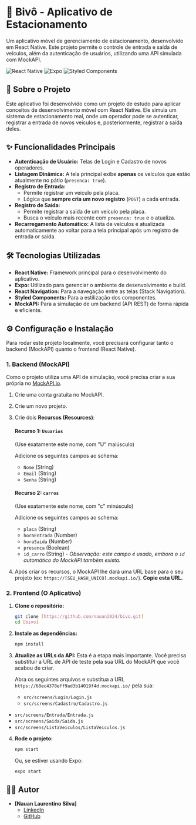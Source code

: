 # 🚗 Bivô - Aplicativo de Estacionamento

Um aplicativo móvel de gerenciamento de estacionamento, desenvolvido em React Native. Este projeto permite o controle de entrada e saída de veículos, além da autenticação de usuários, utilizando uma API simulada com MockAPI.

![React Native](https://img.shields.io/badge/React_Native-20232A?style=for-the-badge&logo=react&logoColor=61DAFB)
![Expo](https://img.shields.io/badge/Expo-000020?style=for-the-badge&logo=expo&logoColor=white)
![Styled Components](https://img.shields.io/badge/Styled_Components-DB7093?style=for-the-badge&logo=styled-components&logoColor=white)

## 📖 Sobre o Projeto

Este aplicativo foi desenvolvido como um projeto de estudo para aplicar conceitos de desenvolvimento móvel com React Native. Ele simula um sistema de estacionamento real, onde um operador pode se autenticar, registrar a entrada de novos veículos e, posteriormente, registrar a saída deles.

## ✨ Funcionalidades Principais

* **Autenticação de Usuário:** Telas de Login e Cadastro de novos operadores.
* **Listagem Dinâmica:** A tela principal exibe **apenas** os veículos que estão atualmente no pátio (`presenca: true`).
* **Registro de Entrada:**
    * Permite registrar um veículo pela placa.
    * Lógica que **sempre cria um novo registro** (`POST`) a cada entrada.
* **Registro de Saída:**
    * Permite registrar a saída de um veículo pela placa.
    * Busca o veículo mais recente com `presenca: true` e o atualiza.
* **Recarregamento Automático:** A lista de veículos é atualizada automaticamente ao voltar para a tela principal após um registro de entrada or saída.

## 🛠️ Tecnologias Utilizadas

* **React Native:** Framework principal para o desenvolvimento do aplicativo.
* **Expo:** Utilizado para gerenciar o ambiente de desenvolvimento e build.
* **React Navigation:** Para a navegação entre as telas (Stack Navigation).
* **Styled Components:** Para a estilização dos componentes.
* **MockAPI:** Para a simulação de um backend (API REST) de forma rápida e eficiente.

## ⚙️ Configuração e Instalação

Para rodar este projeto localmente, você precisará configurar tanto o backend (MockAPI) quanto o frontend (React Native).

### 1. Backend (MockAPI)

Como o projeto utiliza uma API de simulação, você precisa criar a sua própria no [MockAPI.io](https://mockapi.io/).

1.  Crie uma conta gratuita no MockAPI.
2.  Crie um novo projeto.
3.  Crie dois **Recursos (Resources)**:

    #### Recurso 1: `Usuarios`
    (Use exatamente este nome, com "U" maiúsculo)

    Adicione os seguintes campos ao schema:
    * `Nome` (String)
    * `Email` (String)
    * `Senha` (String)

    #### Recurso 2: `carros`
    (Use exatamente este nome, com "c" minúsculo)

    Adicione os seguintes campos ao schema:
    * `placa` (String)
    * `horaEntrada` (Number)
    * `horaSaida` (Number)
    * `presenca` (Boolean)
    * `id_carro` (String) - *Observação: este campo é usado, embora o `id` automático do MockAPI também exista.*

4.  Após criar os recursos, o MockAPI lhe dará uma URL base para o seu projeto (ex: `https://[SEU_HASH_UNICO].mockapi.io/`). **Copie esta URL.**

### 2. Frontend (O Aplicativo)

1.  **Clone o repositório:**
    ```bash
    git clone [https://github.com/nauan2024/bivo.git]
    cd [bivo]
    ```

2.  **Instale as dependências:**
    ```bash
    npm install
    ```

3.  **Atualize as URLs da API:**
    Esta é a etapa mais importante. Você precisa substituir a URL de API de teste pela sua URL do MockAPI que você acabou de criar.

    Abra os seguintes arquivos e substitua a URL `https://68ec4378eff9ad3b14019f4d.mockapi.io/` pela sua:

    * `src/screens/Login/Login.js`
    * `src/screens/Cadastro/Cadastro.js`
* `src/screens/Entrada/Entrada.js`
* `src/screens/Saida/Saida.js`
* `src/screens/ListaVeiculos/ListaVeiculos.js`

4.  **Rode o projeto:**
    ```bash
    npm start
    ```
    Ou, se estiver usando Expo:
    ```bash
    expo start
    ```

## 👨‍💻 Autor

* **[Nauan Laurentino Silva]**
    * [LinkedIn](www.linkedin.com/in/nauan-laurentino-silva-a545a5283
)
    * [GitHub](https://github.com/nauan2024)